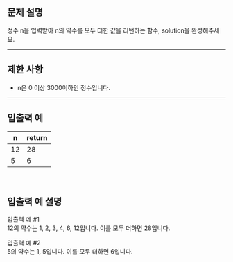 ## 문제 설명

정수 n을 입력받아 n의 약수를 모두 더한 값을 리턴하는 함수, solution을 완성해주세요.

---

## 제한 사항

- n은 0 이상 3000이하인 정수입니다.

---

## 입출력 예
n|return
|---|---|
12|28
5|6


<br>

## 입출력 예 설명

입출력 예 #1\
12의 약수는 1, 2, 3, 4, 6, 12입니다. 이를 모두 더하면 28입니다.

입출력 예 #2\
5의 약수는 1, 5입니다. 이를 모두 더하면 6입니다.